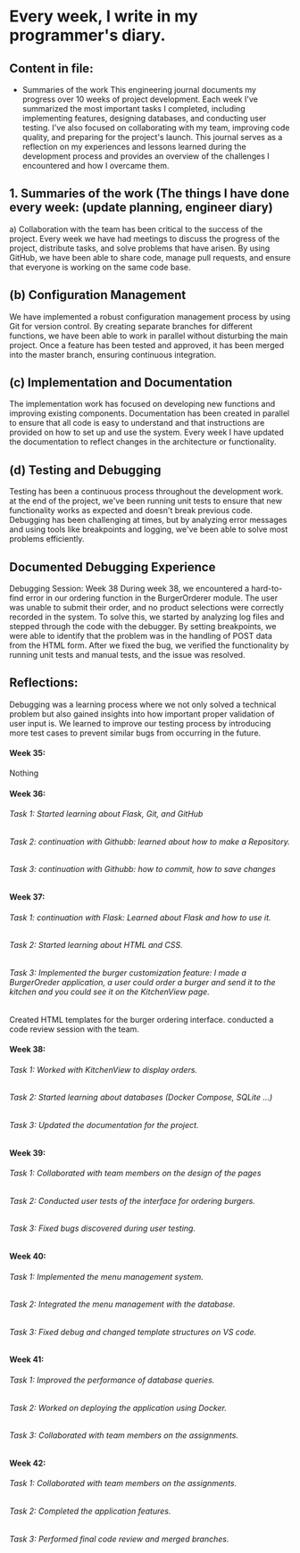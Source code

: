 # **Every week, I write in my programmer's diary.**

## Content in file:
- Summaries of the work
This engineering journal documents my progress over 10 weeks of project development. Each week I've summarized the most important tasks I completed, including implementing features, designing databases, and conducting user testing. I've also focused on collaborating with my team, improving code quality, and preparing for the project's launch. This journal serves as a reflection on my experiences and lessons learned during the development process and provides an overview of the challenges I encountered and how I overcame them.
   
## 1. Summaries of the work (The things I have done every week: (update planning, engineer diary)
a) Collaboration with the team has been critical to the success of the project. Every week we have had meetings to discuss the progress of the project, distribute tasks, and solve problems that have arisen. By using GitHub, we have been able to share code, manage pull requests, and ensure that everyone is working on the same code base.

## (b) Configuration Management
We have implemented a robust configuration management process by using Git for version control. By creating separate branches for different functions, we have been able to work in parallel without disturbing the main project. Once a feature has been tested and approved, it has been merged into the master branch, ensuring continuous integration.

## (c) Implementation and Documentation
The implementation work has focused on developing new functions and improving existing components. Documentation has been created in parallel to ensure that all code is easy to understand and that instructions are provided on how to set up and use the system. Every week I have updated the documentation to reflect changes in the architecture or functionality.

## (d) Testing and Debugging
Testing has been a continuous process throughout the development work. at the end of the project, we've been running unit tests to ensure that new functionality works as expected and doesn't break previous code. Debugging has been challenging at times, but by analyzing error messages and using tools like breakpoints and logging, we've been able to solve most problems efficiently.

## Documented Debugging Experience
Debugging Session: Week 38
During week 38, we encountered a hard-to-find error in our ordering function in the BurgerOrderer module. The user was unable to submit their order, and no product selections were correctly recorded in the system. To solve this, we started by analyzing log files and stepped through the code with the debugger. By setting breakpoints, we were able to identify that the problem was in the handling of POST data from the HTML form. After we fixed the bug, we verified the functionality by running unit tests and manual tests, and the issue was resolved.

## Reflections:
Debugging was a learning process where we not only solved a technical problem but also gained insights into how important proper validation of user input is. We learned to improve our testing process by introducing more test cases to prevent similar bugs from occurring in the future.

#### Week 35:
Nothing
#### Week 36:
###### Task 1: Started learning about Flask, Git, and GitHub
###### Task 2: continuation with Githubb: learned about how to make a Repository.
###### Task 3: continuation with Githubb: how to commit, how to save changes

#### Week 37:
###### Task 1: continuation with Flask: Learned about Flask and how to use it.
###### Task 2: Started learning about HTML and CSS.
###### Task 3: Implemented the burger customization feature: I made a BurgerOreder application, a user could order a burger and send it to the kitchen and you could see it on the KitchenView page.
Created HTML templates for the burger ordering interface.
conducted a code review session with the team.

#### Week 38:
###### Task 1: Worked with KitchenView to display orders.
###### Task 2: Started learning about databases (Docker Compose, SQLite ...)
###### Task 3: Updated the documentation for the project.
#### Week 39:
###### Task 1: Collaborated with team members on the design of the pages
###### Task 2: Conducted user tests of the interface for ordering burgers.
###### Task 3: Fixed bugs discovered during user testing.
#### Week 40:
###### Task 1: Implemented the menu management system.
###### Task 2: Integrated the menu management with the database.
###### Task 3: Fixed debug and changed template structures on VS code.
#### Week 41:
###### Task 1: Improved the performance of database queries.
###### Task 2: Worked on deploying the application using Docker.
###### Task 3: Collaborated with team members on the assignments.
#### Week 42:
###### Task 1: Collaborated with team members on the assignments.
###### Task 2: Completed the application features. 
###### Task 3: Performed final code review and merged branches.
